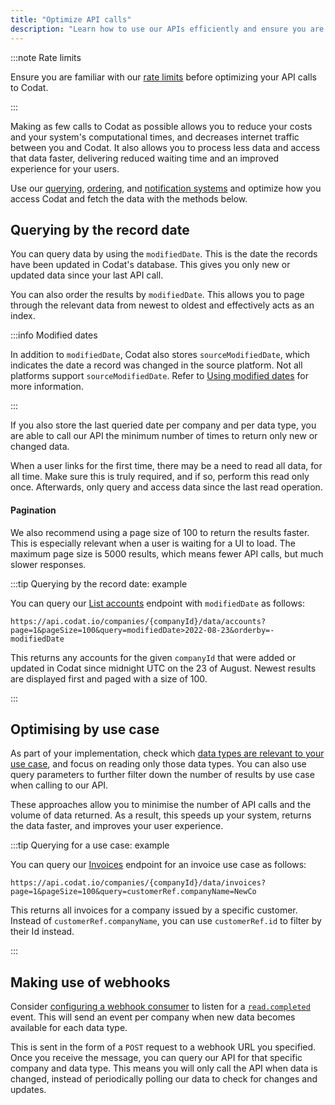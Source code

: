 ```yaml
---
title: "Optimize API calls"
description: "Learn how to use our APIs efficiently and ensure you are not reaching our rate limits"
---
```


:::note Rate limits

Ensure you are familiar with our [rate limits](/using-the-api/rate-limits) before optimizing your API calls to Codat.

:::

Making as few calls to Codat as possible allows you to reduce your costs and your system's computational times, and decreases internet traffic between you and Codat. It also allows you to process less data and access that data faster, delivering reduced waiting time and an improved experience for your users.

Use our [querying](/using-the-api/querying), [ordering](/using-the-api/ordering-results), and [notification systems](/using-the-api/webhooks/overview) and optimize how you access Codat and fetch the data with the methods below.

## Querying by the record date

You can query data by using the `modifiedDate`. This is the date the records have been updated in Codat's database. This gives you only new or updated data since your last API call.

You can also order the results by `modifiedDate`. This allows you to page through the relevant data from newest to oldest and effectively acts as an index.

:::info Modified dates

In addition to `modifiedDate`, Codat also stores `sourceModifiedDate`, which indicates the date a record was changed in the source platform. Not all platforms support `sourceModifiedDate`. Refer to [Using modified dates](/using-the-api/modified-dates) for more information.

:::

If you also store the last queried date per company and per data type, you are able to call our API the minimum number of times to return only new or changed data.

When a user links for the first time, there may be a need to read all data, for all time. Make sure this is truly required, and if so, perform this read only once. Afterwards, only query and access data since the last read operation.

#### Pagination

We also recommend using a page size of 100 to return the results faster. This is especially relevant when a user is waiting for a UI to load. The maximum page size is 5000 results, which means fewer API calls, but much slower responses.

:::tip Querying by the record date: example

You can query our [List accounts](/accounting-api#/operations/list-accounts) endpoint with `modifiedDate` as follows:

```http
https://api.codat.io/companies/{companyId}/data/accounts?page=1&pageSize=100&query=modifiedDate>2022-08-23&orderby=-modifiedDate
```

This returns any accounts for the given `companyId` that were added or updated in Codat since midnight UTC on the 23 of August. Newest results are displayed first and paged with a size of 100.

:::

## Optimising by use case

As part of your implementation, check which [data types are relevant to your use case](/usecases/overview), and focus on reading only those data types. You can also use query parameters to further filter down the number of results by use case when calling to our API.

These approaches allow you to minimise the number of API calls and the volume of data returned. As a result, this speeds up your system, returns the data faster, and improves your user experience.

:::tip Querying for a use case: example

You can query our [Invoices](/accounting-api#/operations/list-invoices) endpoint for an invoice use case as follows:

```http
https://api.codat.io/companies/{companyId}/data/invoices?page=1&pageSize=100&query=customerRef.companyName=NewCo
```

This returns all invoices for a company issued by a specific customer. Instead of `customerRef.companyName`, you can use `customerRef.id` to filter by their Id instead.

:::

## Making use of webhooks

Consider [configuring a webhook consumer](/using-the-api/webhooks/create-consumer) to listen for a [`read.completed`](/using-the-api/webhooks/event-types) event. This will send an event per company when new data becomes available for each data type.

This is sent in the form of a `POST` request to a webhook URL you specified. Once you receive the message, you can query our API for that specific company and data type. This means you will only call the API when data is changed, instead of periodically polling our data to check for changes and updates.
